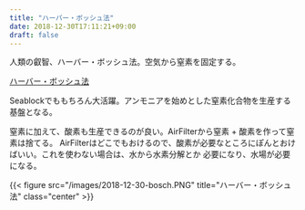 ```yaml
---
title: "ハーバー・ボッシュ法"
date: 2018-12-30T17:11:21+09:00
draft: false
---
```


人類の叡智、ハーバー・ボッシュ法。空気から窒素を固定する。

<!--more-->

[ハーバー・ボッシュ法](https://ja.wikipedia.org/wiki/%E3%83%8F%E3%83%BC%E3%83%90%E3%83%BC%E3%83%BB%E3%83%9C%E3%83%83%E3%82%B7%E3%83%A5%E6%B3%95)

Seablockでももちろん大活躍。アンモニアを始めとした窒素化合物を生産する基盤となる。


窒素に加えて、酸素も生産できるのが良い。AirFilterから窒素 + 酸素を作って窒素は捨てる。
AirFilterはどこでもおけるので、酸素が必要なところにぽんとおけばいい。これを使わない場合は、水から水素分解とか
必要になり、水場が必要になる。

{{< figure src="/images/2018-12-30-bosch.PNG" title="ハーバー・ボッシュ法" class="center" >}}
